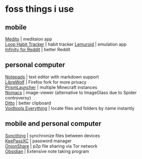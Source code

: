 # foss things i use

## mobile
[Medito](https://github.com/meditohq/medito-app) | meditaion app  
[Loop Habit Tracker](https://github.com/iSoron/uhabits) | habit tracker
[Lemuroid](https://github.com/Swordfish90/Lemuroid) | emulation app  
[Infinity for Reddit](https://github.com/Docile-Alligator/Infinity-For-Reddit) | better Reddit  

## personal computer
[Notepads](https://github.com/0x7c13/Notepads) | text editor with markdown support  
[LibreWolf](https://github.com/librewolf-community/source) | Firefox fork for more privacy  
[PrismLauncher](https://github.com/PrismLauncher/PrismLauncher) | multiple Minecraft instances  
[Nomacs](https://github.com/nomacs/nomacs) | image-viewer (alternative to ImageGlass due to Spider controversy)  
[Ditto](https://github.com/sabrogden/Ditto) | better clipboard  
[Voidtools Everything](https://www.voidtools.com/) | locate files and folders by name instantly  

## mobile and personal computer
[Syncthing](https://github.com/syncthing/syncthing) | synchronize files between devices  
[KeePassXC](https://github.com/keepassxreboot/keepassxc) | password manager  
[OnionShare](https://github.com/onionshare/onionshare) | p2p file sharing via Tor network  
[Obsidian](https://github.com/obsidianmd/obsidian-releases) | Extensive note taking program  
